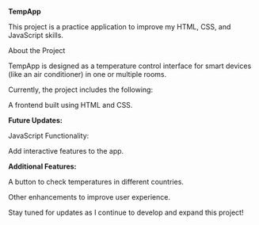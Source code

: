 **TempApp**

This project is a practice application to improve my HTML, CSS, and JavaScript skills.

About the Project

TempApp is designed as a temperature control interface for smart devices (like an air conditioner) in one or multiple rooms.

Currently, the project includes the following:

A frontend built using HTML and CSS.

**Future Updates:**

JavaScript Functionality:

Add interactive features to the app.

**Additional Features:**

A button to check temperatures in different countries.

Other enhancements to improve user experience.

Stay tuned for updates as I continue to develop and expand this project!

